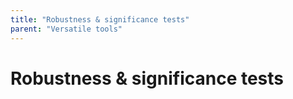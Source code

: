 ```yaml
---
title: "Robustness & significance tests"
parent: "Versatile tools"
---
```



# Robustness & significance tests
